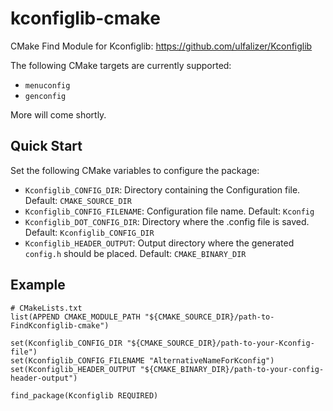 # kconfiglib-cmake
CMake Find Module for Kconfiglib: https://github.com/ulfalizer/Kconfiglib

The following CMake targets are currently supported:
- `menuconfig`
- `genconfig`

More will come shortly.

## Quick Start
Set the following CMake variables to configure the package:

- `Kconfiglib_CONFIG_DIR`: Directory containing the Configuration file. Default: `CMAKE_SOURCE_DIR`
- `Kconfiglib_CONFIG_FILENAME`: Configuration file name. Default: `Kconfig`
- `Kconfiglib_DOT_CONFIG_DIR`: Directory where the .config file is saved. Default: `Kconfiglib_CONFIG_DIR`
- `Kconfiglib_HEADER_OUTPUT`: Output directory where the generated `config.h` should be placed. Default: `CMAKE_BINARY_DIR`

## Example

    # CMakeLists.txt
    list(APPEND CMAKE_MODULE_PATH "${CMAKE_SOURCE_DIR}/path-to-FindKconfiglib-cmake")

    set(Kconfiglib_CONFIG_DIR "${CMAKE_SOURCE_DIR}/path-to-your-Kconfig-file")
    set(Kconfiglib_CONFIG_FILENAME "AlternativeNameForKconfig")
    set(Kconfiglib_HEADER_OUTPUT "${CMAKE_BINARY_DIR}/path-to-your-config-header-output")

    find_package(Kconfiglib REQUIRED)
